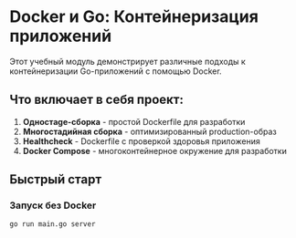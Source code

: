 # Docker и Go: Контейнеризация приложений

Этот учебный модуль демонстрирует различные подходы к контейнеризации Go-приложений с помощью Docker.

## Что включает в себя проект:

1. **Одностage-сборка** - простой Dockerfile для разработки
2. **Многостадийная сборка** - оптимизированный production-образ
3. **Healthcheck** - Dockerfile с проверкой здоровья приложения
4. **Docker Compose** - многоконтейнерное окружение для разработки

## Быстрый старт

### Запуск без Docker
```bash
go run main.go server